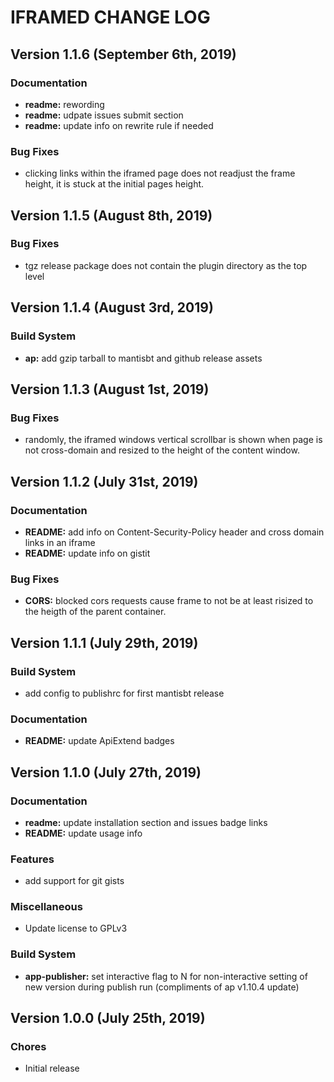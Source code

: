 # IFRAMED CHANGE LOG

## Version 1.1.6 (September 6th, 2019)

### Documentation

- **readme:** rewording
- **readme:** udpate issues submit section
- **readme:** update info on rewrite rule if needed

### Bug Fixes

- clicking links within the iframed page does not readjust the frame height, it is stuck at the initial pages height.

## Version 1.1.5 (August 8th, 2019)

### Bug Fixes

- tgz release package does not contain the plugin directory as the top level

## Version 1.1.4 (August 3rd, 2019)

### Build System

- **ap:** add gzip tarball to mantisbt and github release assets

## Version 1.1.3 (August 1st, 2019)

### Bug Fixes

- randomly, the iframed windows vertical scrollbar is shown when page is not cross-domain and resized to the height of the content window.

## Version 1.1.2 (July 31st, 2019)

### Documentation

- **README:** add info on Content-Security-Policy header and cross domain links in an iframe
- **README:** update info on gistit

### Bug Fixes

- **CORS:** blocked cors requests cause frame to not be at least risized to the heigth of the parent container.

## Version 1.1.1 (July 29th, 2019)

### Build System

- add config to publishrc for first mantisbt release

### Documentation

- **README:** update ApiExtend badges

## Version 1.1.0 (July 27th, 2019)

### Documentation

- **readme:** update installation section and issues badge links
- **README:** update usage info

### Features

- add support for git gists

### Miscellaneous

- Update license to GPLv3

### Build System

- **app-publisher:** set interactive flag to N for non-interactive setting of new version during publish run (compliments of ap v1.10.4 update)

## Version 1.0.0 (July 25th, 2019)

### Chores

- Initial release

